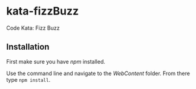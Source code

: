 kata-fizzBuzz
=============

Code Kata: Fizz Buzz


Installation
---------------
First make sure you have *npm* installed.

Use the command line and navigate to the *WebContent* folder.
From there type `npm install`.